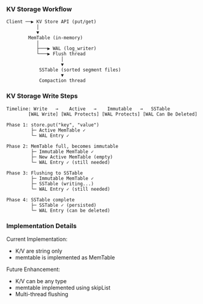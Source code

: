 ### KV Storage Workflow
```
Client ──▶ KV Store API (put/get)
           │
           ▼
        MemTable (in-memory)
           │
           ├───▶ WAL (log_writer)
           └───▶ Flush thread
                    │
                    ▼
            SSTable (sorted segment files)
                    ▼
            Compaction thread
```

### KV Storage Write Steps
```
Timeline: Write   →    Active   →    Immutable   →   SSTable
        [WAL Write] [WAL Protects] [WAL Protects] [WAL Can Be Deleted]

Phase 1: store.put("key", "value")
         ├─ Active MemTable ✓
         └─ WAL Entry ✓

Phase 2: MemTable full, becomes immutable  
         ├─ Immutable MemTable ✓  
         ├─ New Active MemTable (empty)
         └─ WAL Entry ✓ (still needed)

Phase 3: Flushing to SSTable
         ├─ Immutable MemTable ✓
         ├─ SSTable (writing...) 
         └─ WAL Entry ✓ (still needed)

Phase 4: SSTable complete
         ├─ SSTable ✓ (persisted)
         └─ WAL Entry (can be deleted)
```

### Implementation Details
Current Implementation:
- K/V are string only
- memtable is implemented as MemTable

Future Enhancement:
- K/V can be any type
- memtable implemented using skipList
- Multi-thread flushing
